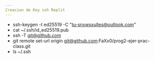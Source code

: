 ```yaml
---
Creacion de Key ssh Replit
---
```

* ssh-keygen -t ed25519 -C "tu-snxwsxulles@outlook.com" 
* cat ~/.ssh/id_ed25519.pub
* ssh -T git@github.com
* git remote set-url origin git@github.com:FaXx0/prog2-ejer-prac-class.git
* ls ~/.ssh
